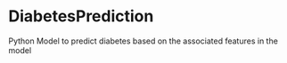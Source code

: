 # DiabetesPrediction
Python Model to predict diabetes based on the associated features in the model 
